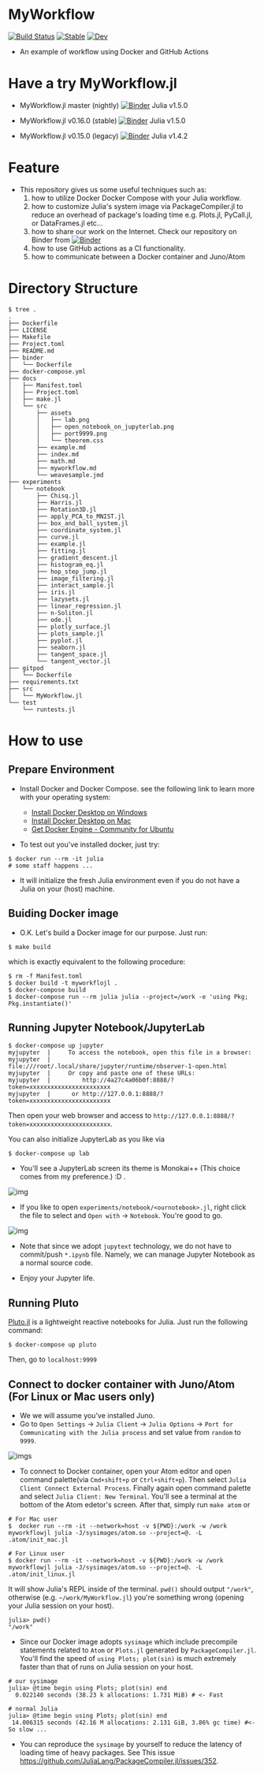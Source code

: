 # MyWorkflow

[![Build Status](https://github.com/terasakisatoshi/MyWorkflow.jl/workflows/CI/badge.svg)](https://github.com/terasakisatoshi/MyWorkflow.jl/actions)
[![Stable](https://img.shields.io/badge/docs-stable-blue.svg)](https://terasakisatoshi.github.io/MyWorkflow.jl/stable)
[![Dev](https://img.shields.io/badge/docs-dev-blue.svg)](https://terasakisatoshi.github.io/MyWorkflow.jl/dev)

- An example of workflow using Docker and GitHub Actions

# Have a try MyWorkflow.jl

- MyWorkflow.jl master (nightly) [![Binder](https://mybinder.org/badge_logo.svg)](https://mybinder.org/v2/gh/terasakisatoshi/MyWorkflow.jl/master) Julia v1.5.0

- MyWorkflow.jl v0.16.0 (stable) [![Binder](https://mybinder.org/badge_logo.svg)](https://mybinder.org/v2/gh/terasakisatoshi/MyWorkflow.jl/v0.16.0) Julia v1.5.0

- MyWorkflow.jl v0.15.0 (legacy) [![Binder](https://mybinder.org/badge_logo.svg)](https://mybinder.org/v2/gh/terasakisatoshi/MyWorkflow.jl/v0.15.0) Julia v1.4.2


# Feature

- This repository gives us some useful techniques such as:
  1. how to utilize Docker Docker Compose with your Julia workflow.
  2. how to customize Julia's system image via PackageCompiler.jl to reduce an overhead of package's loading time e.g. Plots.jl, PyCall.jl, or DataFrames.jl etc...
  3. how to share our work on the Internet. Check our repository on Binder from [![Binder](https://mybinder.org/badge_logo.svg)](https://mybinder.org/v2/gh/terasakisatoshi/MyWorkflow.jl/master)
  4. how to use GitHub actions as a CI functionality.
  5. how to communicate between a Docker container and Juno/Atom

# Directory Structure

```console
$ tree .
.
├── Dockerfile
├── LICENSE
├── Makefile
├── Project.toml
├── README.md
├── binder
│   └── Dockerfile
├── docker-compose.yml
├── docs
│   ├── Manifest.toml
│   ├── Project.toml
│   ├── make.jl
│   └── src
│       ├── assets
│       │   ├── lab.png
│       │   ├── open_notebook_on_jupyterlab.png
│       │   ├── port9999.png
│       │   └── theorem.css
│       ├── example.md
│       ├── index.md
│       ├── math.md
│       ├── myworkflow.md
│       └── weavesample.jmd
├── experiments
│   └── notebook
│       ├── Chisq.jl
│       ├── Harris.jl
│       ├── Rotation3D.jl
│       ├── apply_PCA_to_MNIST.jl
│       ├── box_and_ball_system.jl
│       ├── coordinate_system.jl
│       ├── curve.jl
│       ├── example.jl
│       ├── fitting.jl
│       ├── gradient_descent.jl
│       ├── histogram_eq.jl
│       ├── hop_step_jump.jl
│       ├── image_filtering.jl
│       ├── interact_sample.jl
│       ├── iris.jl
│       ├── lazysets.jl
│       ├── linear_regression.jl
│       ├── n-Soliton.jl
│       ├── ode.jl
│       ├── plotly_surface.jl
│       ├── plots_sample.jl
│       ├── pyplot.jl
│       ├── seaborn.jl
│       ├── tangent_space.jl
│       └── tangent_vector.jl
├── gitpod
│   └── Dockerfile
├── requirements.txt
├── src
│   └── MyWorkflow.jl
└── test
    └── runtests.jl
```

# How to use

## Prepare Environment

- Install Docker and Docker Compose. see the following link to learn more with your operating system:
  - [Install Docker Desktop on Windows](https://docs.docker.com/docker-for-windows/install/)
  - [Install Docker Desktop on Mac](https://docs.docker.com/docker-for-mac/install/)
  - [Get Docker Engine - Community for Ubuntu](https://docs.docker.com/install/linux/docker-ce/ubuntu/)

- To test out you've installed docker, just try:

```
$ docker run --rm -it julia
# some staff happens ...
```

- It will initialize the fresh Julia environment even if you do not have a Julia on your (host) machine.

## Buiding Docker image

- O.K. Let's build a Docker image for our purpose. Just run:

```
$ make build
```

which is exactly equivalent to the following procedure:

```
$ rm -f Manifest.toml
$ docker build -t myworkflojl .
$ docker-compose build
$ docker-compose run --rm julia julia --project=/work -e 'using Pkg; Pkg.instantiate()'
```

## Running Jupyter Notebook/JupyterLab

```console
$ docker-compose up jupyter
myjupyter  |     To access the notebook, open this file in a browser:
myjupyter  |         file:///root/.local/share/jupyter/runtime/nbserver-1-open.html
myjupyter  |     Or copy and paste one of these URLs:
myjupyter  |         http://4a27c4a06b0f:8888/?token=xxxxxxxxxxxxxxxxxxxxxxx
myjupyter  |      or http://127.0.0.1:8888/?token=xxxxxxxxxxxxxxxxxxxxxxx
```

Then open your web browser and access to `http://127.0.0.1:8888/?token=xxxxxxxxxxxxxxxxxxxxxxx`.

You can also initialize JupyterLab as you like via

```console
$ docker-compose up lab
```

- You'll see a JupyterLab screen its theme is Monokai++ (This choice comes from my preference.) :D .

![img](docs/src/assets/lab.png)

- If you like to open `experiments/notebook/<ournotebook>.jl`, right click the file to select and `Open with` -> `Notebook`. You're good to go.

 ![img](docs/src/assets/open_notebook_on_jupyterlab.png)

- Note that since we adopt `jupytext` technology, we do not have to commit/push `*.ipynb` file. Namely, we can manage Jupyter Notebook as a normal source code.

- Enjoy your Jupyter life.

## Running Pluto

[Pluto.jl](https://github.com/fonsp/Pluto.jl) is a lightweight reactive notebooks for Julia. Just run the following command:

```console
$ docker-compose up pluto
```

Then, go to `localhost:9999`

## Connect to docker container with Juno/Atom (For Linux or Mac users only)

- We we will assume you've installed Juno.
- Go to `Open Settings` -> `Julia Client` -> `Julia Options` -> `Port for Communicating with the Julia process` and set value from `random` to `9999`.

![imgs](docs/src/assets/port9999.png)

- To connect to Docker container, open your Atom editor and open command palette(via `Cmd+shift+p` or `Ctrl+shift+p`). Then select `Julia Client Connect External Process`. Finally again open command palette and select `Julia Client: New Terminal`. You'll see a terminal at the bottom of the Atom edetor's screen. After that, simply run `make atom` or


```console
# For Mac user
$  docker run --rm -it --network=host -v ${PWD}:/work -w /work myworkflowjl julia -J/sysimages/atom.so --project=@. -L .atom/init_mac.jl
```

```console
# For Linux user
$ docker run --rm -it --network=host -v ${PWD}:/work -w /work myworkflowjl julia -J/sysimages/atom.so --project=@. -L .atom/init_linux.jl
```

It will show Julia's REPL inside of the terminal. `pwd()` should output `"/work"`, otherwise (e.g. `~/work/MyWorkflow.jl`)  you're something wrong (opening your Julia session on your host).

```console
julia> pwd()
"/work"
```

- Since our Docker image adopts `sysimage` which include precompile statements related to `Atom` or `Plots.jl` generated by `PackageCompiler.jl`. You'll find the speed of `using Plots; plot(sin)` is much extremely faster than that of runs on Julia session on your host.

```
# our sysimage
julia> @time begin using Plots; plot(sin) end
  0.022140 seconds (38.23 k allocations: 1.731 MiB) # <- Fast
```

```
# normal Julia
julia> @time begin using Plots; plot(sin) end
 14.006315 seconds (42.16 M allocations: 2.131 GiB, 3.86% gc time) #<- So slow ...
```


- You can reproduce the `sysimage` by yourself to reduce the latency of loading time of heavy packages. See This issue https://github.com/JuliaLang/PackageCompiler.jl/issues/352.
